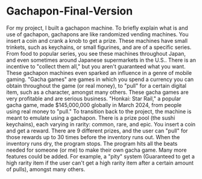 # Gachapon-Final-Version

For my project, I built a gachapon machine. 
To briefly explain what is and use of gachapon, gachapons are like randomized vending machines. 
You insert a coin and crank a knob to get a prize. 
These machines have small trinkets, such as keychains, or small figurines, and are of a specific series. From food to popular series, you see these machines throughout Japan, and even sometimes around Japanese supermarkets in the U.S..
There is an incentive to "collect them all," but you aren't guaranteed what you want. 
These gachapon machines even sparked an influence in a genre of mobile gaming. "Gacha games" are games in which you spend a currency you can obtain throughout the game (or real money), to "pull" for a certain digital item, such as a character, amongst many others. 
These gacha games are very profitable and are serious business. "Honkai: Star Rail," a popular gacha game, made $145,000,000 globally in March 2024, from people using real money to "pull."
To transition back to the project, the machine is meant to emulate using a gachapon. There is a prize pool (the sushi keychains), each varying in rarity: common, rare, and epic. You insert a coin and get a reward. There are 9 different prizes, and the user can "pull" for those rewards up to 30 times before the inventory runs out. When the inventory runs dry, the program stops. 
The program hits all the beats needed for someone (or me) to make their own gacha game. Many more features could be added. For example, a "pity" system (Guaranteed to get a high rarity item if the user can't get a high rarity item after a certain amount of pulls), amongst many others. 
